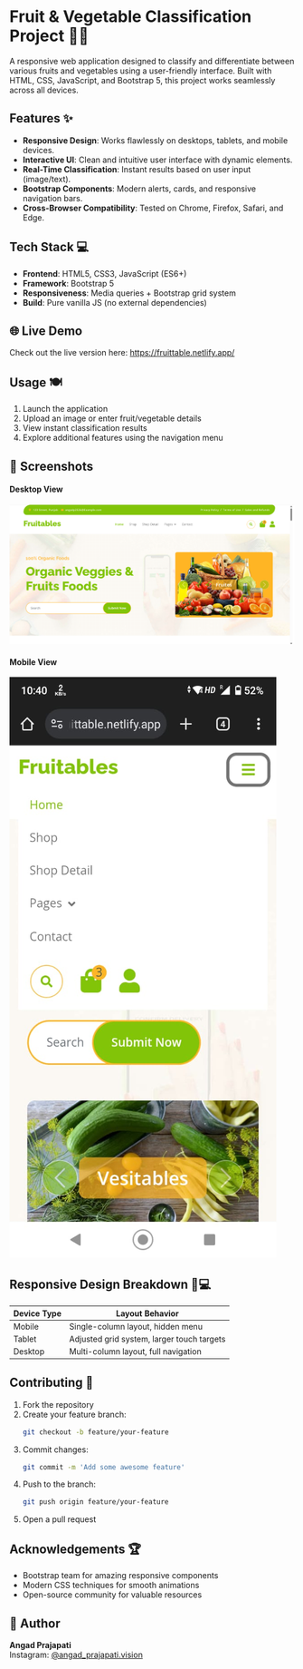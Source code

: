 # Fruit & Vegetable Classification Project 🌱🍎

A responsive web application designed to classify and differentiate between various fruits and vegetables using a user-friendly interface. Built with HTML, CSS, JavaScript, and Bootstrap 5, this project works seamlessly across all devices.



## Features ✨
- **Responsive Design**: Works flawlessly on desktops, tablets, and mobile devices.
- **Interactive UI**: Clean and intuitive user interface with dynamic elements.
- **Real-Time Classification**: Instant results based on user input (image/text).
- **Bootstrap Components**: Modern alerts, cards, and responsive navigation bars.
- **Cross-Browser Compatibility**: Tested on Chrome, Firefox, Safari, and Edge.

## Tech Stack 💻
- **Frontend**: HTML5, CSS3, JavaScript (ES6+)
- **Framework**: Bootstrap 5
- **Responsiveness**: Media queries + Bootstrap grid system
- **Build**: Pure vanilla JS (no external dependencies)

## 🌐 Live Demo
Check out the live version here: https://fruittable.netlify.app/


## Usage 🍽️
1. Launch the application
2. Upload an image or enter fruit/vegetable details
3. View instant classification results
4. Explore additional features using the navigation menu

## 📸 Screenshots
#### Desktop View 
![alt text](image-1.png)
#### Mobile View
![alt text](Mobile.jpg)


## Responsive Design Breakdown 📱💻
| Device Type | Layout Behavior                     |
|-------------|-------------------------------------|
| Mobile      | Single-column layout, hidden menu   |
| Tablet      | Adjusted grid system, larger touch targets |
| Desktop     | Multi-column layout, full navigation |

## Contributing 🤝
1. Fork the repository
2. Create your feature branch:
   ```bash
   git checkout -b feature/your-feature
   ```
3. Commit changes:
   ```bash
   git commit -m 'Add some awesome feature'
   ```
4. Push to the branch:
   ```bash
   git push origin feature/your-feature
   ```
5. Open a pull request


## Acknowledgements 🏆
- Bootstrap team for amazing responsive components
- Modern CSS techniques for smooth animations
- Open-source community for valuable resources

## 👤 Author
**Angad Prajapati**  
Instagram: [@angad_prajapati.vision](https://instagram.com/angad_prajapati.vision)
